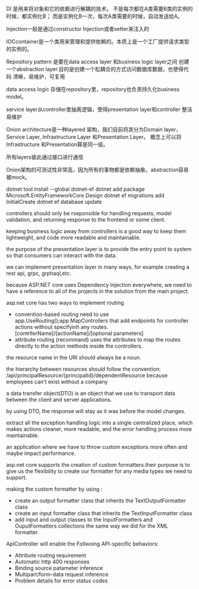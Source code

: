 ﻿DI 是用来将对象和它的依赖进行解耦的技术。
不是每次都在A类需要B类的实例的时候，都实例化B；
而是实例化B一次，每次A类需要的时候，自动发送给A。

Injection一般是通过constructor Injection或者setter来注入的

IOCcontainer是一个类用来管理和提供依赖的。本质上是一个工厂提供请求类型的实例的。

Repository pattern 是要在data access layer 和business logic layer之间
创建一个abstraction layer.目的是创建一个松耦合的方式访问数据库数据，也使得代码
清晰，易维护，可复用

data access logic 存储在repository里，repository也负责持久化business model。


service layer从controller里抽离逻辑，使得presentation layer和controller 整洁易维护


Onion architecture是一种layered 架构，我们目前将其分为Domain layer，Service Layer,
Infrastructure Layer 和Presentation Layer。
概念上可以将Infrastructure 和Presentation算是同一级。

所有layers彼此通过接口进行通信

Onion架构的可测试性非常高，因为所有的事物都是依赖抽象。abstraction容易被mock。


dotnet tool install --global dotnet-ef
dotnet add package Microsoft.EntityFrameworkCore.Design
dotnet ef migrations add InitialCreate
dotnet ef database update


controllers should only be rseponsible for handling requests, model validation, and
returning response to the frontend or some client.

keeping business logic away from controllers is a good way to keep
them lightweight, and code more readable and maintainable.

the purpose of the presentation layer is to provide the entry point to system
so that consumers can interact with the data.

we can implement presentation layer in many ways, for example creating a
rest api, grpc, grphaql,etc.

because ASP.NET core uses Dependency Injection everywhere, we need to have a
reference to all of the projects in the solution from the main project.

asp.net core has two ways to implement routing
- convention-based routing
        need to use app.UseRouting();app.MapControllers that add endpoints for
        controller actions without specifyinh any routes.
        [contrllerName]/[actionName]/[optional parameters]
- attribute routing (recommand)
        uses the attributes to map the routes directly to the action methods inside
        the controllers.
       
the resource name in the URI should always be a noun.

the hierarchy between resources should follow the convention:
/api/principalResource/{principalId}/dependentResource
because employees can't exist without a company


a data transfer object(DTO) is an object that we use to transport data
between the client and server applications.

by using DTO, the response will stay as it was before the model changes.


extract all the exception handling logic into a single centralized place,
which makes actions cleaner, more readable, and the error handling process
more maintainable.

an application where we have to throw custom exceptions more often and
maybe impact performance.

asp.net core supports the creation of custom formatters.their purpose is
to give us the flexibility to create our formatter for any media types
we need to support.

making the custom formatter by using :
 - create an output formatter class that inherits the TextOutputFormatter class
 - create an input formatter class that inherits the TextInputFormatter class
 - add input and output classes to the InputFormatters and OuputFormatters collections
 the same way we did for the XML formatter.

 ApiController will enable the Follwoing API-specific behaviors:
 - Attribute routing requirement
 - Automatic http 400 responses
 - Binding source patameter inference
 - Multipart/form-data request inference
 - Problem details for error status codes



